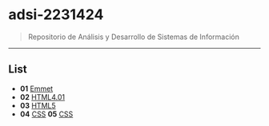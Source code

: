 # adsi-2231424
> Repositorio de Análisis y Desarrollo de Sistemas de Información
---
## List

- **01** [Emmet](01-emmet/)
- **02** [HTML4.01](02-html4.01/)
- **03** [HTML5](02-html5/)
- **04** [CSS](03-css2.1/)
**05** [CSS](03-css3/)